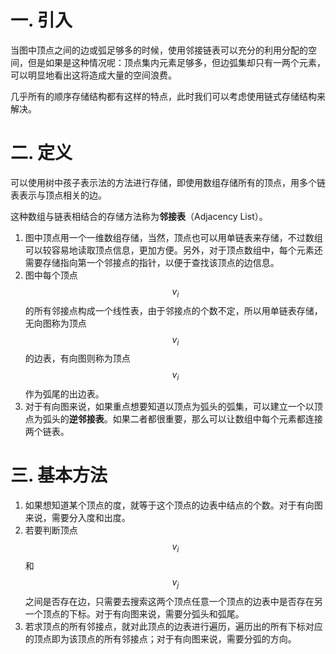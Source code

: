 # 一. 引入

当图中顶点之间的边或弧足够多的时候，使用邻接链表可以充分的利用分配的空间，但是如果是这种情况呢：顶点集内元素足够多，但边弧集却只有一两个元素，可以明显地看出这将造成大量的空间浪费。

几乎所有的顺序存储结构都有这样的特点，此时我们可以考虑使用链式存储结构来解决。

# 二. 定义

可以使用树中孩子表示法的方法进行存储，即使用数组存储所有的顶点，用多个链表表示与顶点相关的边。

这种数组与链表相结合的存储方法称为**邻接表**（Adjacency List）。

1. 图中顶点用一个一维数组存储，当然，顶点也可以用单链表来存储，不过数组可以较容易地读取顶点信息，更加方便。另外，对于顶点数组中，每个元素还需要存储指向第一个邻接点的指针，以便于查找该顶点的边信息。
2. 图中每个顶点$$v_i$$的所有邻接点构成一个线性表，由于邻接点的个数不定，所以用单链表存储，无向图称为顶点$$v_i$$的边表，有向图则称为顶点$$v_i$$作为弧尾的出边表。
3. 对于有向图来说，如果重点想要知道以顶点为弧头的弧集，可以建立一个以顶点为弧头的**逆邻接表**。如果二者都很重要，那么可以让数组中每个元素都连接两个链表。



# 三. 基本方法

1. 如果想知道某个顶点的度，就等于这个顶点的边表中结点的个数。对于有向图来说，需要分入度和出度。
2. 若要判断顶点$$v_i$$和$$v_j$$之间是否存在边，只需要去搜索这两个顶点任意一个顶点的边表中是否存在另一个顶点的下标。对于有向图来说，需要分弧头和弧尾。
3. 若求顶点的所有邻接点，就对此顶点的边表进行遍历，遍历出的所有下标对应的顶点即为该顶点的所有邻接点；对于有向图来说，需要分弧的方向。
